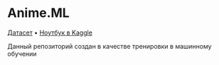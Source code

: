 # Anime.ML

[Датасет](https://www.kaggle.com/datasets/CooperUnion/anime-recommendations-database) • [Ноутбук в Kaggle](https://www.kaggle.com/code/sashafromlibertalia/anime-analysis)

Данный репозиторий создан в качестве тренировки в машинному обучении
